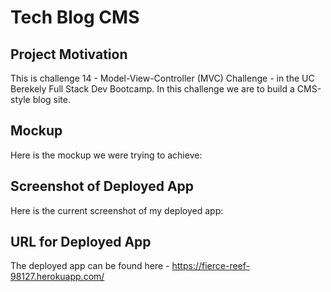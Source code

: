 # Tech Blog CMS

## Project Motivation
This is challenge 14 - Model-View-Controller (MVC) Challenge - in the UC Berekely Full Stack Dev Bootcamp. In this challenge we are to build a CMS-style blog site.

## Mockup
Here is the mockup we were trying to achieve:


## Screenshot of Deployed App
Here is the current screenshot of my deployed app:


## URL for Deployed App
The deployed app can be found here - https://fierce-reef-98127.herokuapp.com/
